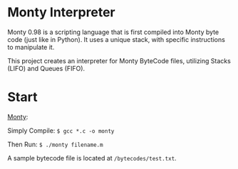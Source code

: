 # Monty Interpreter

Monty 0.98 is a scripting language that is first compiled into Monty byte code (just like in Python). It uses a unique stack, with specific instructions to manipulate it. 

This project creates an interpreter for Monty ByteCode files, utilizing Stacks (LIFO) and Queues (FIFO). 

# Start

<u>Monty</u>:

Simply Compile: `$ gcc *.c -o monty`

Then Run: `$ ./monty filename.m`

A sample bytecode file is located at `/bytecodes/test.txt`.
